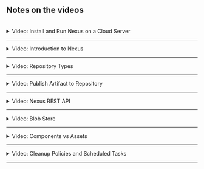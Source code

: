 ## Notes on the videos
<br />

<details>
<summary>Video: Install and Run Nexus on a Cloud Server</summary>
<br />

Login to your account on [DigitalOcean](https://cloud.digitalocean.com/login) and create a new Droplet having at least 4GB RAM (better 8GB). Create a firewall rule opening the ports 22 for SSH.

SSH into the server:
- copy the Droplet's IP address
- execute `ssh root@<droplet-ip-address>`

Install Java Version 8 (needed for Nexus):
- `apt update`
- `apt install openjdk-8-jre-headless`

Download and unpack the latest Nexus version into the /opt folder:
- `cd /opt`
- `wget https://download.sonatype.com/nexus/3/latest-unix.tar.gz`
- `tar -zxvf latest-unix.tar.gz` => two folders nexus-3.46.0-01 and sonatype-work

Create a nexus user to be used to run the nexus application:
- `adduser nexus`

Change the privileges for the unpacked folders (nexus user needs to access both):
- `chown -R nexus:nexus nexus-3.46.0-01`
- `chown -R nexus:nexus sonatype-work`

Configure Nexus to run with the nexus user we just created:
- Add `run_as_user="nexus"` to the file `nexus-3.46.0-01/bin/nexus.rc` using vim

Switch to the nexus user and start Nexus:
- `su - nexus`
- `/opt/nexus-3.46.0-01/bin/nexus start`

Check the port on which Nexus is running:
- `ps aux | nexus` shows the PID
- `netstat -tlnp` shows that the process with the nexus PID is listening on port 8081

So go to the DigitalOcean admin webpage and add a firewall rule opening the port 8081 for all IP addresses.

Now you can access Nexus in your browser via `http://<droplet-ip-address>:8081`.

</details>

*****

<details>
<summary>Video: Introduction to Nexus</summary>
<br />

There is a predefined `admin` user. Its password is stored in `/opt/sonatype-work/nexus3/admin.password`.
You can log in with this password on the nexus website. You will be prompted to change the password. As soon as you've changed it, the file `/opt/sonatype-work/nexus3/admin.password` will be removed.

</details>

*****

<details>
<summary>Video: Repository Types</summary>
<br />

Log in as admin user and click on the green settings button at the top of the page.
Click on Repositories. Several repositories are already predefined.

Repository Types:
- Proxy: Repository that is linked to a remote repository, e.g. maven-central. Nexus acts as a cache between the client retrieving an artifact and the linked remote repository.
- Hosted: Pimary storage to push your artifacts and components to, e.g. maven-releases, maven-snapshots. They have integrated version policies for the specific type, e.g. release-versions or snapshot-versions. This type can also be used to store third-party-libraries, that are not available in public repositories.
- Group: Multiple repositories of different types can be grouped together making them accessible via one single endpoint.

</details>

*****

<details>
<summary>Video: Publish Artifact to Repository</summary>
<br />

In order to allow Maven or Gradle to upload build artifacts to the Nexus repository, we have to create a Nexus user and give it the resquired privileges.

**Create a Nexus User:**

Click on the settings button, open the Security section on the left an click on Users and then on the button "Create local user". Fill in the form. Choose the nx-anonymous role for the moment.

Now click on Roles on the left side and then on the button "Create role" in the top right corner. Now you can grant the least amount of privileges a user with this role must have to fullfill its tasks. The view-privileges are for browsing, adding, deleting etc. artifacts. The privilege nx-repository-view-maven2-*-* allows all actions on all maven-repositories (proxy, hosted). Add the requires privileges to the role and save it.

Now go back to the users and open the just created user. Assign it the new role and remove the role nx-anonymous.

**Configure Gradle for Nexus:**

See [Gradle Documentation](https://docs.gradle.org/7.6/userguide/publishing_setup.html)

Add the following to the build.gradle file:

```groovy
plugins {
    id 'java-library'
    id 'maven-publish'
}

version '1.0.0-SNAPSHOT'

publishing {
    publications { // what do we want to publish
        maven(MavenPublication) {
            artifact("build/libs/my-app-$version" + ".jar") {
                extension 'jar'
            }
        }
    }
    repositories { // where do we want to publish to
        maven {
            name 'nexus'
            def releasesRepoUrl = 'http://139.59.136.189:8081/repository/maven-releases/'
            def snapshotsRepoUrl = 'http://139.59.136.189:8081/repository/maven-snapshots/'
            url = version.endsWith('SNAPSHOT') ? snapshotsRepoUrl : releasesRepoUrl
            allowInsecureProtocol = true       // because we use http
            credentials {
                username project.repoUser      // to be defined in gradle.properties
                password project.repoPassword  // to be defined in gradle.properties
            }
        }
    }
}
```

To publish the artifact to the Nexus repository (after having built it using `gradlew build`), just execute the command `gradlew publish`.

**Configure Maven for Nexus:**

Add the following to the pom.xml file:

```xml
<build>
    <plugins>
        <plugin>
            <groupId>org.apache.maven.plugins</groupId>
            <artifactId>maven-deploy-plugin</artifactId>
            <version>2.7</version>
        </plugin>
    </plugins>
</build>

<distributionManagement>
    <repository>
        <id>nexus-releases</id>
        <url>http://139.59.136.189:8081/repository/maven-releases/</url>
    </repository>
    <snapshotRepository>
        <id>nexus-snapshots</id>
        <url>http://139.59.136.189:8081/repository/maven-snapshots/</url>
    </snapshotRepository>
</distributionManagement>
```

The credentials are defined in the file ~/.m2/settings.xml:

```xml
<settings>
    <servers>
        <server>
            <id>nexus-releases</id>
            <username>...</username>
            <password>...</password>
        </server>
        <server>
            <id>nexus-snapshots</id>
            <username>...</username>
            <password>...</password>
        </server>
    </servers>
</settings>
```

To publish the artifact to the Nexus repository (after having built it using `mvn package`), just execute the command `mvn deploy`. Setting the version to a SNAPSHOT version or to a release version will be enough to make maven deploy the artifact to the snapshot repository or to the release repository respectively.

**Use Nexus as an npm Registry - How to publish private npm packages to Nexus**

See this [Blog Post](https://levelup.gitconnected.com/deploying-private-npm-packages-to-nexus-a16722cc8166)

</details>

*****

<details>
<summary>Video: Nexus REST API</summary>
<br />

Detailed information can be found in the [Nexus 3 Documentation](https://help.sonatype.com/repomanager3/integrations/rest-and-integration-api).

All REST API calls require the credentials of a user who has been granted the appropriate privileges in the Nexus UI to be passed along.

Get all available repositories:\
`curl -u user:pwd -X GET 'http://139.59.136.189:8081/service/rest/v1/repositories'`

Get all artifacts within a specific repository:\
`curl -u user:pwd -X GET 'http://139.59.136.189:8081/service/rest/v1/components?repository=maven-snapshots'`

Get all assets (files) of a specific component:\
`curl -u user:pwd -X GET 'http://139.59.136.189:8081/service/rest/v1/components/<component-id>'`

</details>

*****

<details>
<summary>Video: Blob Store</summary>
<br />

Detailed information can be found in the [Nexus 3 Documentation](https://help.sonatype.com/repomanager3/nexus-repository-administration/repository-management/configuring-blob-stores).

Blob stores are the store system of Nexus to store all the uploaded binary files. They can use the local file system or a cloud storage. Each blob store can be used by one or multiple repositories or repository groups.

Blob stores using the local file system can be found in the folder `/opt/sonatype-work/nexus3/blobs`.

When Nexus is installed there is one blob store created called `default`. New blob stores can be created in the Nexus UI. Be aware that blob stores can't be modified (e.g. give more space) and as long as a blob store is used by at least one repository it can't be deleted. A repository cannot be split over multiple blob stores. And once a repository is assigned to a blob store, you cannot assing it to another blob store. So when creating a new blob store, you have to carefully consider how to configure it.

</details>

*****

<details>
<summary>Video: Components vs Assets</summary>
<br />

Each component (java-app) consists of one or more assets (java-app-1.0-20230204.231003-10.jar, java-app-1.0-20230204.231003-10.pom, java-app-1.0-20230204.231003-10.pom.sha512, etc.).

In JAR repositories each component has its own assets. Assets belong to exactly one component version. In Docker repositories however, assets are given a unique ID and can be shared among different components, because components represent Docker images and assets represent image layers.

</details>

*****

<details>
<summary>Video: Cleanup Policies and Scheduled Tasks</summary>
<br />

Detailed information can be found in the Nexus 3 documentation on [Cleanup Policies](https://help.sonatype.com/repomanager3/nexus-repository-administration/repository-management/cleanup-policies) and [Tasks](https://help.sonatype.com/repomanager3/nexus-repository-administration/tasks).

Cleanup policies can be defined to cleanup no longer used components. When a policy has been defined, it can be previewed to check, whether the defined rules to not accidently delete components.

Once the policy definition is ok and the policy is saved, it has to be associated to a repository in order to become effective. This is done in the repository configuration section.

The policies are run by a scheduled task (cleanup service) and just mark the components to be deleted. The components won't be visible in the repository but the blob store still contains the data. In order to delete the assets physically from the disk, you have to create a scheduled task of type "Admin - Compact blob store".

To test scheduled tasks, they can be executed manually.

</details>

*****